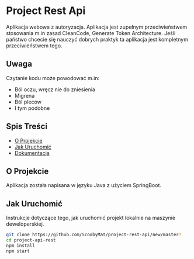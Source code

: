 # Project Rest Api
Aplikacja webowa z autoryzacja.
Aplikacja jest zupełnym przeciwieństwem stosowania m.in zasad CleanCode, Generate Token Architecture.
Jeśli państwo chcecie się nauczyć dobrych praktyk ta aplikacja jest kompletnym przeciwieństwem tego.
## Uwaga
Czytanie kodu może powodować m.in: 
- Ból oczu, wręcz nie do zniesienia
- Migrena
- Ból pleców
- I tym podobne

## Spis Treści

- [O Projekcie](#o-projekcie)
- [Jak Uruchomić](#jak-uruchomić)
- [Dokumentacja](#dokumentacja)

## O Projekcie
Aplikacja została napisana w języku Java z użyciem SpringBoot.
## Jak Uruchomić

Instrukcje dotyczące tego, jak uruchomić projekt lokalnie na maszynie deweloperskiej.

```bash
git clone https://github.com/ScoobyMat/project-rest-api/new/master?
cd project-api-rest
npm install
npm start
